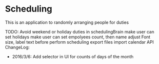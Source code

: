 # Scheduling


This is an application to randomly arranging people for duties


TODO:
    Avoid weekend or holiday duties in schedulingBrain
    make user can set holidays 
    make user can set empolyees count, then name
    adjust Font size, label text before perform scheduling
    export files
    import calendar API
ChangeLog:
 - 2016/3/6: Add selector in UI for counts of days of the month

